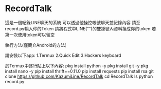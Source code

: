 # RecordTalk
這是一個紀錄LINE聊天的系統
可以透過他操控帳號聊天並紀錄內容
請至record.py輸入你的Token
請將程式中LINE("")的雙掛號內資料換成你的token
若第一次使用token可以留空

執行方法(僅簡介Android的方法)

請安裝以下app:
1.Termux
2.Quick Edit
3.Hackers keyboard

於Termux中逐行貼上以下內容:
pkg install python -y
pkg install git -y
pkg install nano -y
pip install thrift==0.11.0
pip install requests
pip install rsa
git clone https://github.com/KazumiLine/RecordTalk
cd RecordTalk
ls
python record.py
